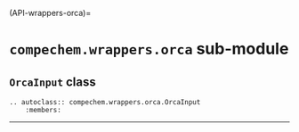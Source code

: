 (API-wrappers-orca)=
# `compechem.wrappers.orca` sub-module

## `OrcaInput` class

```{eval-rst}
.. autoclass:: compechem.wrappers.orca.OrcaInput
    :members:
```

---